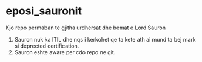 # eposi_sauronit
Kjo repo permaban te gjitha urdhersat dhe bemat e Lord Sauron

1. Sauron nuk ka ITIL dhe nqs i kerkohet qe ta kete ath ai mund ta bej mark si deprected certification.
2. Sauron eshte aware per cdo repo ne git.
